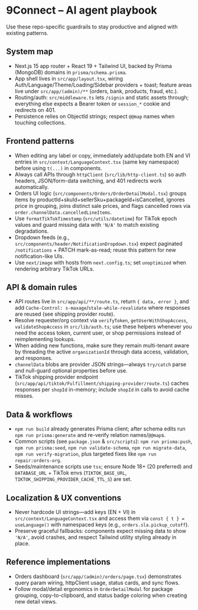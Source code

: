 # 9Connect – AI agent playbook

Use these repo-specific guardrails to stay productive and aligned with existing patterns.

## System map
- Next.js 15 app router + React 19 + Tailwind UI, backed by Prisma (MongoDB) domains in `prisma/schema.prisma`.
- App shell lives in `src/app/layout.tsx`, wiring Auth/Language/Theme/Loading/Sidebar providers + toast; feature areas live under `src/app/(admin)/**` (orders, bank, products, fraud, etc.).
- Routing/auth: `src/middleware.ts` lets `/signin` and static assets through; everything else expects a Bearer token or `session_*` cookie and redirects on 401.
- Persistence relies on ObjectId strings; respect `@@map` names when touching collections.

## Frontend patterns
- When editing any label or copy, immediately add/update both EN and VI entries in `src/context/LanguageContext.tsx` (same key namespace) before using `t(...)` in components.
- Always call APIs through `httpClient` (`src/lib/http-client.ts`) so auth headers, JSON/form-data switching, and 401 redirects work automatically.
- Orders UI logic (`src/components/Orders/OrderDetailModal.tsx`) groups items by productId+skuId+sellerSku+packageId+isCancelled, ignores price in grouping, joins distinct sale prices, and flags cancelled rows via `order.channelData.cancelledLineItems`.
- Use `formatTikTokTimestamp` (`src/utils/datetime`) for TikTok epoch values and guard missing data with `'N/A'` to match existing degradations.
- Dropdown feeds (e.g., `src/components/header/NotificationDropdown.tsx`) expect paginated `/notifications` + PATCH mark-as-read; reuse this pattern for new notification-like UIs.
- Use `next/image` with hosts from `next.config.ts`; set `unoptimized` when rendering arbitrary TikTok URLs.

## API & domain rules
- API routes live in `src/app/api/**/route.ts`, return `{ data, error }`, and add `Cache-Control: s-maxage`/`stale-while-revalidate` where responses are reused (see shipping provider route).
- Resolve requester/org context via `verifyToken`, `getUserWithShopAccess`, `validateShopAccess` in `src/lib/auth.ts`; use these helpers whenever you need the access token, current user, or shop permissions instead of reimplementing lookups.
- When adding new functions, make sure they remain multi-tenant aware by threading the active `organizationId` through data access, validation, and responses.
- `channelData` blobs are provider JSON strings—always `try/catch` parse and null-guard optional properties before use.
- TikTok shipping provider endpoint (`src/app/api/tiktok/Fulfillment/shipping-provider/route.ts`) caches responses per `shopId` in-memory; include `shopId` in calls to avoid cache misses.

## Data & workflows
- `npm run build` already generates Prisma client; after schema edits run `npm run prisma:generate` and re-verify relation names/`@@map`s.
- Common scripts (see `package.json` & `src/scripts`): `npm run prisma:push`, `npm run prisma:seed`, `npm run validate-schema`, `npm run migrate-data`, `npm run verify-migration`, plus targeted fixes like `npm run repair:orders-org`.
- Seeds/maintenance scripts use `tsx`; ensure Node 18+ (20 preferred) and `DATABASE_URL` + TikTok envs (`TIKTOK_BASE_URL`, `TIKTOK_SHIPPING_PROVIDER_CACHE_TTL_S`) are set.

## Localization & UX conventions
- Never hardcode UI strings—add keys (EN + VI) in `src/context/LanguageContext.tsx` and access them via `const { t } = useLanguage()` with namespaced keys (e.g., `orders.sla.pickup_cutoff`).
- Preserve graceful fallbacks: components expect missing data to show `'N/A'`, avoid crashes, and respect Tailwind utility styling already in place.

## Reference implementations
- Orders dashboard (`src/app/(admin)/orders/page.tsx`) demonstrates query param wiring, httpClient usage, status cards, and sync flows.
- Follow modal/detail ergonomics in `OrderDetailModal` for package grouping, copy-to-clipboard, and status badge coloring when creating new detail views.
